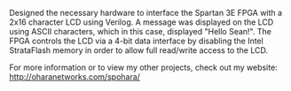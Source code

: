 Designed the necessary hardware to interface the Spartan 3E FPGA with a 2x16 character LCD using Verilog. A message was displayed on the LCD using ASCII characters, which in this case, displayed "Hello Sean!". The FPGA controls the LCD via a 4-bit data interface by disabling the Intel StrataFlash memory in order to allow full read/write access to the LCD.

For more information or to view my other projects, check out my website: http://oharanetworks.com/spohara/
